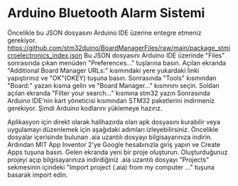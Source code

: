 # Arduino Bluetooth Alarm Sistemi

Öncelikle bu JSON dosyasını Arduino IDE üzerine entegre etmeniz gerekiyor.
https://github.com/stm32duino/BoardManagerFiles/raw/main/package_stmicroelectronics_index.json
Bu JSON dosyasını Arduino IDE üzerinde "Files" sonrasında çıkan menüden "Preferences..." tuşlarına basın.
Açılan ekranda "Additional Board Manager URLs:" kısmındaki yere yukardaki linki yapıştırınız ve "OK"(OKEY) tuşuna basın.
Sonrasında "Tools" kısmından "Board:" yazan kısma gelin ve "Board Manager..." kısmnını seçin.
Soldan açılan ekranda "Filter your search..." kısmına stm32 yazın
Sonrasında Arduino IDE'nin kart yöneticisi kısmından STM32 paketlerini indirmeniz gerekiyor.
Şimdi Arduino kodlarını yüklemeye hazırız.


Aplikasyon için direkt olarak halihazırda olan apk dosyasını kurabilir veya uygulamayı düzenlemek için aşağıdaki adımları izleyebilirsiniz.
Öncelikle dosyalar içerisinde bulunan .aia uzantılı dosyayı bilgisayarınıza indirin.
Ardından MIT App Inventor 2'ye Google hesabınızla giriş yapın ve Create Apps tuşuna basın. 
Gelen ekranda yeni bir proje oluşturun. 
Oluşturduğunuz projeyi açıp bilgisayarınıza indirdiğiniz .aia uzantılı dosyayı "Projects" sekmesinin içindeki "Import project (.aia) from my computer ..." tuşuna basarak import edin.
